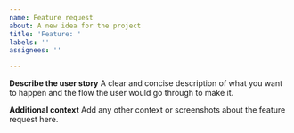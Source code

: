 ```yaml
---
name: Feature request
about: A new idea for the project
title: 'Feature: '
labels: ''
assignees: ''

---
```


**Describe the user story**
A clear and concise description of what you want to happen and the flow the user would go through to make it.

**Additional context**
Add any other context or screenshots about the feature request here.
